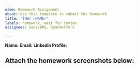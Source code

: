 ```yaml
---
name: Homework Assignment
about: Use this template to submit the homework
title: "[HW] <NAME>"
labels: homework, wait for review
assignees: SonicDMG, RyanWelford

---
```


**Name:** <NAME>
**Email:** <email>
**Linkedin Profile:** <LINK>

Attach the homework screenshots below:
-----------------------------------------

<SCREENSHOTS>

